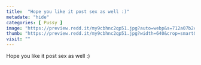 ```yaml
---
title:  "Hope you like it post sex as well :)"
metadate: "hide"
categories: [ Pussy ]
image: "https://preview.redd.it/my9cbhnc2qp51.jpg?auto=webp&s=712a07b2c48740ccad196d6fa250b9baa5e62f6d"
thumb: "https://preview.redd.it/my9cbhnc2qp51.jpg?width=640&crop=smart&auto=webp&s=6363dc5da2ae6882366155d735f553405ceee994"
visit: ""
---
```

Hope you like it post sex as well :)
